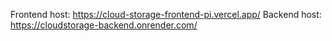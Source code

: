 Frontend host: https://cloud-storage-frontend-pi.vercel.app/
Backend host: https://cloudstorage-backend.onrender.com/
